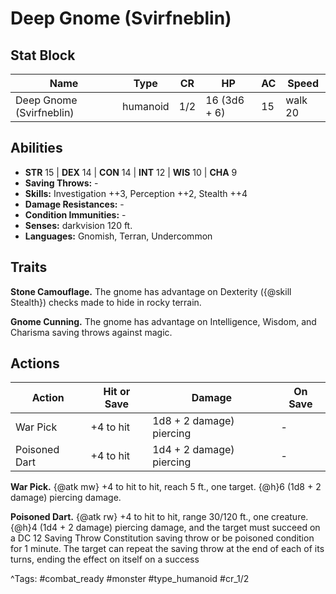 # Deep Gnome (Svirfneblin)

## Stat Block

| Name | Type | CR | HP | AC | Speed |
|------|------|----|----|----|-------|
| Deep Gnome (Svirfneblin) | humanoid | 1/2 | 16 (3d6 + 6) | 15 | walk 20 |

## Abilities

- **STR** 15 | **DEX** 14 | **CON** 14 | **INT** 12 | **WIS** 10 | **CHA** 9
- **Saving Throws:** -  
- **Skills:** Investigation ++3, Perception ++2, Stealth ++4  
- **Damage Resistances:** -  
- **Condition Immunities:** -  
- **Senses:** darkvision 120 ft.  
- **Languages:** Gnomish, Terran, Undercommon

## Traits

**Stone Camouflage.** The gnome has advantage on Dexterity ({@skill Stealth}) checks made to hide in rocky terrain.

**Gnome Cunning.** The gnome has advantage on Intelligence, Wisdom, and Charisma saving throws against magic.


## Actions

| Action | Hit or Save | Damage | On Save |
|--------|--------------|--------|----------|
| War Pick | +4 to hit | 1d8 + 2 damage) piercing | - |
| Poisoned Dart | +4 to hit | 1d4 + 2 damage) piercing | - |

**War Pick.** {@atk mw} +4 to hit to hit, reach 5 ft., one target. {@h}6 (1d8 + 2 damage) piercing damage.

**Poisoned Dart.** {@atk rw} +4 to hit to hit, range 30/120 ft., one creature. {@h}4 (1d4 + 2 damage) piercing damage, and the target must succeed on a DC 12 Saving Throw Constitution saving throw or be poisoned condition for 1 minute. The target can repeat the saving throw at the end of each of its turns, ending the effect on itself on a success


^Tags: #combat_ready #monster #type_humanoid #cr_1/2